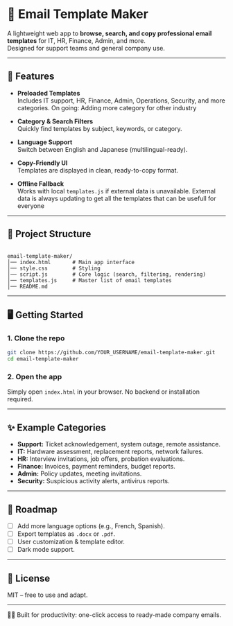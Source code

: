 # 📧 Email Template Maker

A lightweight web app to **browse, search, and copy professional email templates** for IT, HR, Finance, Admin, and more.  
Designed for support teams and general company use. 

---

## 🚀 Features
- **Preloaded Templates**  
  Includes IT support, HR, Finance, Admin, Operations, Security, and more categories.
  On going: Adding more category for other industry

- **Category & Search Filters**  
  Quickly find templates by subject, keywords, or category.

- **Language Support**  
  Switch between English and Japanese (multilingual-ready).

- **Copy-Friendly UI**  
  Templates are displayed in clean, ready-to-copy format.

- **Offline Fallback**  
  Works with local `templates.js` if external data is unavailable.
  External data is always updating to get all the templates that can be usefull for everyone
---

## 📂 Project Structure
```

email-template-maker/
│── index.html       # Main app interface
│── style.css        # Styling
│── script.js        # Core logic (search, filtering, rendering)
│── templates.js     # Master list of email templates
│── README.md

````

---

## 🖥️ Getting Started

### 1. Clone the repo
```bash
git clone https://github.com/YOUR_USERNAME/email-template-maker.git
cd email-template-maker
````

### 2. Open the app

Simply open `index.html` in your browser.
No backend or installation required.

---

## ✨ Example Categories

* **Support:** Ticket acknowledgement, system outage, remote assistance.
* **IT:** Hardware assessment, replacement reports, network failures.
* **HR:** Interview invitations, job offers, probation evaluations.
* **Finance:** Invoices, payment reminders, budget reports.
* **Admin:** Policy updates, meeting invitations.
* **Security:** Suspicious activity alerts, antivirus reports.

---

## 🧭 Roadmap

* [ ] Add more language options (e.g., French, Spanish).
* [ ] Export templates as `.docx` or `.pdf`.
* [ ] User customization & template editor.
* [ ] Dark mode support.

---

## 📜 License

MIT – free to use and adapt.

---

👨‍💻 Built for productivity: one-click access to ready-made company emails.
